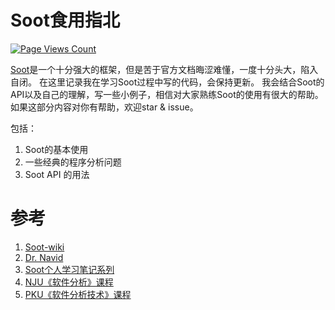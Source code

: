 # Soot食用指北


[![Page Views Count](https://badges.toozhao.com/badges/01F7SWY3AN10ZCNQZPWWVNGDYY/blue.svg)](https://badges.toozhao.com/stats/01F7SWY3AN10ZCNQZPWWVNGDYY "Get your own page views count badge on badges.toozhao.com")

[Soot](https://github.com/soot-oss/soot)是一个十分强大的框架，但是苦于官方文档晦涩难懂，一度十分头大，陷入自闭。
在这里记录我在学习Soot过程中写的代码，会保持更新。
我会结合Soot的API以及自己的理解，写一些小例子，相信对大家熟练Soot的使用有很大的帮助。
如果这部分内容对你有帮助，欢迎star & issue。 

包括：
1. Soot的基本使用
2. 一些经典的程序分析问题
3. Soot API 的用法

# 参考
1. [Soot-wiki](https://github.com/soot-oss/soot/wiki)
2. [Dr. Navid](https://github.com/noidsirius/SootTutorial)
3. [Soot个人学习笔记系列](https://fynch3r.github.io/tags/Soot/)
4. [NJU《软件分析》课程](https://pascal-group.bitbucket.io/teaching.html)
5. [PKU《软件分析技术》课程](https://liveclass.org.cn/cloudCourse/#/courseDetail/8mI06L2eRqk8GcsW)
